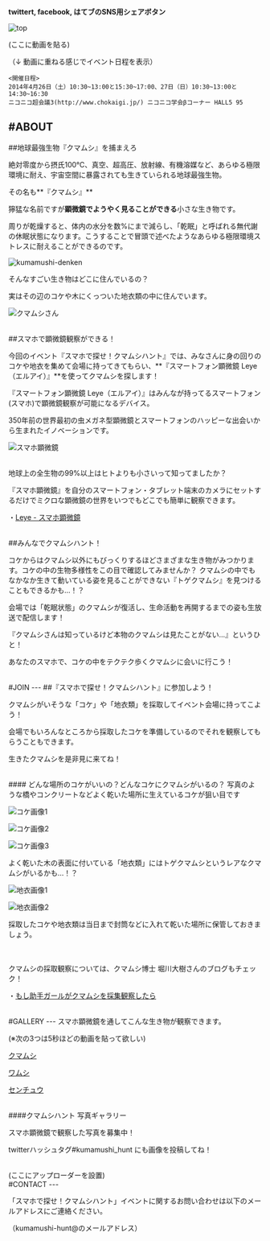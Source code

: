 **twittert, facebook, はてブのSNS用シェアボタン**

![top](https://dl.dropboxusercontent.com/u/19203409/toppic.png)

(ここに動画を貼る)

（↓ 動画に重ねる感じでイベント日程を表示）

```
<開催日程>
2014年4月26日（土）10:30~13:00と15:30~17:00、27日（日）10:30~13:00と14:30~16:30
ニコニコ超会議3(http://www.chokaigi.jp/) ニコニコ学会βコーナー HALL5 95
```

#ABOUT
---

##地球最強生物『クマムシ』を捕まえろ


絶対零度から摂氏100℃、真空、超高圧、放射線、有機溶媒など、あらゆる極限環境に耐え、宇宙空間に暴露されても生きていられる地球最強生物。

その名も**『クマムシ』**

獰猛な名前ですが**顕微鏡でようやく見ることができる**小さな生き物です。

周りが乾燥すると、体内の水分を数%にまで減らし、「乾眠」と呼ばれる無代謝の休眠状態になります。こうすることで冒頭で述べたようなあらゆる極限環境ストレスに耐えることができるのです。

![kumamushi-denken](https://dl.dropboxusercontent.com/u/19203409/kumamushi-hunt/kumamushi-denken.tiff)

そんなすごい生き物はどこに住んでいるの？

実はその辺のコケや木にくっついた地衣類の中に住んでいます。

![クマムシさん](https://dl.dropboxusercontent.com/u/19203409/aboutKumamushi.gif)

<br>
##スマホで顕微鏡観察ができる！

今回のイベント『スマホで探せ！クマムシハント』では、みなさんに身の回りのコケや地衣を集めて会場に持ってきてもらい、**『スマートフォン顕微鏡 Leye（エルアイ）』**を使ってクマムシを探します！

『スマートフォン顕微鏡 Leye（エルアイ）』はみんなが持ってるスマートフォン(スマホ)で顕微鏡観察が可能になるデバイス。

350年前の世界最初の虫メガネ型顕微鏡とスマートフォンのハッピーな出会いから生まれたイノベーションです。

![スマホ顕微鏡](https://dl.dropboxusercontent.com/u/19203409/smart-microscope.jpg)

<br>
地球上の全生物の99%以上はヒトよりも小さいって知ってましたか？


『スマホ顕微鏡』を自分のスマートフォン・タブレット端末のカメラにセットするだけでミクロな顕微鏡の世界をいつでもどこでも簡単に観察できます。

・[Leye - スマホ顕微鏡](http://leye.jp/)

<br>
##みんなでクマムシハント！

コケからはクマムシ以外にもびっくりするほどさまざまな生き物がみつかります。コケの中の生物多様性をこの目で確認してみませんか？
クマムシの中でもなかなか生きて動いている姿を見ることができない『トゲクマムシ』を見つけることもできるかも...！？

会場では「乾眠状態」のクマムシが復活し、生命活動を再開するまでの姿も生放送で配信します！

『クマムシさんは知っているけど本物のクマムシは見たことがない...』というひと！

あなたのスマホで、コケの中をテクテク歩くクマムシに会いに行こう！


<br>
#JOIN
---
##『スマホで探せ！クマムシハント』に参加しよう！

クマムシがいそうな「コケ」や「地衣類」を採取してイベント会場に持ってこよう！

会場でもいろんなところから採取したコケを準備しているのでそれを観察してもらうこともできます。

生きたクマムシを是非見に来てね！

<br>
#### どんな場所のコケがいいの？どんなコケにクマムシがいるの？
写真のような橋やコンクリートなどよく乾いた場所に生えているコケが狙い目です

![コケ画像1](https://dl.dropboxusercontent.com/u/19203409/koke_pic/koke1.jpg)

![コケ画像2](https://dl.dropboxusercontent.com/u/19203409/koke_pic/koke2.jpg)

![コケ画像3](https://dl.dropboxusercontent.com/u/19203409/koke_pic/koke3.jpg)

よく乾いた木の表面に付いている「地衣類」にはトゲクマムシというレアなクマムシがいるかも…！？

![地衣画像1](https://dl.dropboxusercontent.com/u/19203409/koke_pic/chii1.jpg)

![地衣画像2](https://dl.dropboxusercontent.com/u/19203409/koke_pic/chii2.jpg)

採取したコケや地衣類は当日まで封筒などに入れて乾いた場所に保管しておきましょう。


<br><br>
クマムシの採取観察については、クマムシ博士 堀川大樹さんのブログもチェック！

・[もし助手ガールがクマムシを採集観察したら](http://horikawad.hatenadiary.com/entry/20110527/1306456375)

<br>
#GALLERY
---
スマホ顕微鏡を通してこんな生き物が観察できます。

(※次の3つは5秒ほどの動画を貼って欲しい)

[クマムシ](https://dl.dropboxusercontent.com/u/19203409/gallery/kumamushi.mov)

[ワムシ](https://dl.dropboxusercontent.com/u/19203409/gallery/wamushi.mov)

[センチュウ](https://dl.dropboxusercontent.com/u/19203409/gallery/sentyu.mov)

<br>
####クマムシハント 写真ギャラリー

スマホ顕微鏡で観察した写真を募集中！

twitterハッシュタグ\#kumamushi_hunt にも画像を投稿してね！

<br>
(ここにアップローダーを設置)


<br>
#CONTACT
---

「スマホで探せ！クマムシハント」イベントに関するお問い合わせは以下のメールアドレスにご連絡ください。

（kumamushi-hunt@のメールアドレス）
